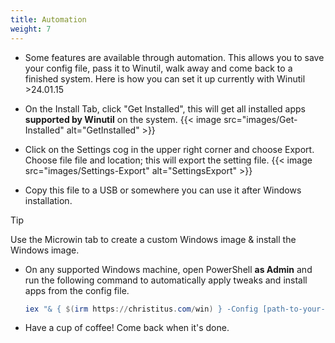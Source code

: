 ```yaml
---
title: Automation
weight: 7
---
```


* Some features are available through automation. This allows you to save your config file, pass it to Winutil, walk away and come back to a finished system. Here is how you can set it up currently with Winutil >24.01.15

* On the Install Tab, click "Get Installed", this will get all installed apps **supported by Winutil** on the system.
{{< image src="images/Get-Installed" alt="GetInstalled" >}}

* Click on the Settings cog in the upper right corner and choose Export. Choose file file and location; this will export the setting file.
{{< image src="images/Settings-Export" alt="SettingsExport" >}}

* Copy this file to a USB or somewhere you can use it after Windows installation.

> [!TIP]
> Use the Microwin tab to create a custom Windows image & install the Windows image.

* On any supported Windows machine, open PowerShell **as Admin** and run the following command to automatically apply tweaks and install apps from the config file.
    ```ps1
    iex "& { $(irm https://christitus.com/win) } -Config [path-to-your-config] -Run"
    ```
* Have a cup of coffee! Come back when it's done.
